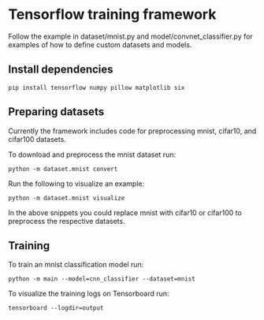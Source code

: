 # Tensorflow training framework

Follow the example in dataset/mnist.py and model/convnet_classifier.py for
examples of how to define custom datasets and models.

## Install dependencies
```
pip install tensorflow numpy pillow matplotlib six
```

## Preparing datasets
Currently the framework includes code for preprocessing mnist, cifar10, and cifar100 datasets.

To download and preprocess the mnist dataset run:
```
python -m dataset.mnist convert
```

Run the following to visualize an example:
```
python -m dataset.mnist visualize
```

In the above snippets you could replace mnist with cifar10 or cifar100 to preprocess the respective datasets.

## Training
To train an mnist classification model run:
```
python -m main --model=cnn_classifier --dataset=mnist
```

To visualize the training logs on Tensorboard run:
```
tensorboard --logdir=output
```
